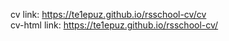 cv link: https://te1epuz.github.io/rsschool-cv/cv  
cv-html link: https://te1epuz.github.io/rsschool-cv/
